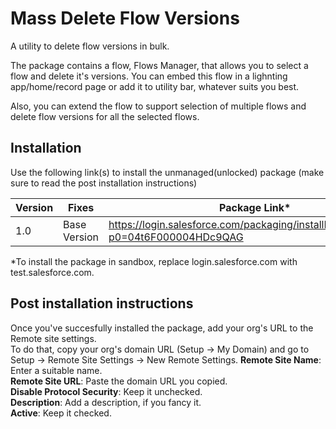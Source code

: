 # Mass Delete Flow Versions
A utility to delete flow versions in bulk.

The package contains a flow, Flows Manager, that allows you to select a flow and delete it's versions.
You can embed this flow in a lighnting app/home/record page or add it to utility bar, whatever suits you best.

Also, you can extend the flow to support selection of multiple flows and delete flow versions for all the selected flows.

## Installation
Use the following link(s) to install the unmanaged(unlocked) package (make sure to read the post installation instructions) 

| Version | Fixes | Package Link*	    
|-|-|-|
| 1.0 | Base Version | https://login.salesforce.com/packaging/installPackage.apexp?p0=04t6F000004HDc9QAG |

*To install the package in sandbox, replace login.salesforce.com with test.salesforce.com.

## Post installation instructions

Once you've succesfully installed the package, add your org's URL to the Remote site settings.
<br/>
To do that, copy your org's domain URL (Setup -> My Domain) and go to Setup -> Remote Site Settings -> New Remote Settings.
**Remote Site Name**: Enter a suitable name. <br/>
**Remote Site URL**: Paste the domain URL you copied. <br/>
**Disable Protocol Security**: Keep it unchecked. <br/>
**Description**: Add a description, if you fancy it. <br/>
**Active**: Keep it checked.